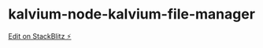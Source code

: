 # kalvium-node-kalvium-file-manager

[Edit on StackBlitz ⚡️](https://stackblitz.com/edit/node-cebbtz)